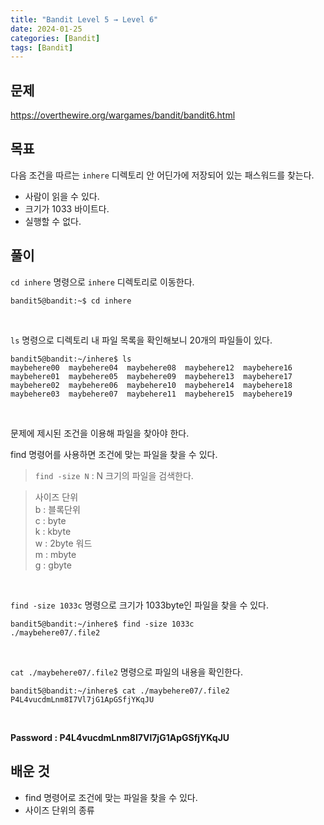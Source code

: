 ```yaml
---
title: "Bandit Level 5 → Level 6"
date: 2024-01-25
categories: [Bandit]
tags: [Bandit]
---
```


## 문제
<https://overthewire.org/wargames/bandit/bandit6.html>

## 목표
다음 조건을 따르는 `inhere` 디렉토리 안 어딘가에 저장되어 있는 패스워드를 찾는다.  
- 사람이 읽을 수 있다.
- 크기가 1033 바이트다.
- 실행할 수 없다.

## 풀이
`cd inhere` 명령으로 `inhere` 디렉토리로 이동한다.
```shell
bandit5@bandit:~$ cd inhere
```  

&nbsp;  

`ls` 명령으로 디렉토리 내 파일 목록을 확인해보니 20개의 파일들이 있다.  
```shell
bandit5@bandit:~/inhere$ ls
maybehere00  maybehere04  maybehere08  maybehere12  maybehere16
maybehere01  maybehere05  maybehere09  maybehere13  maybehere17
maybehere02  maybehere06  maybehere10  maybehere14  maybehere18
maybehere03  maybehere07  maybehere11  maybehere15  maybehere19
```  
&nbsp;  

문제에 제시된 조건을 이용해 파일을 찾아야 한다. 

find 명령어를 사용하면 조건에 맞는 파일을 찾을 수 있다.  

> `find -size N` : N 크기의 파일을 검색한다.  

> 사이즈 단위  
b : 블록단위  
c : byte  
k : kbyte  
w : 2byte 워드  
m : mbyte  
g : gbyte  

&nbsp;  

`find -size 1033c` 명령으로 크기가 1033byte인 파일을 찾을 수 있다.

```shell
bandit5@bandit:~/inhere$ find -size 1033c
./maybehere07/.file2
```  

&nbsp;  

`cat ./maybehere07/.file2` 명령으로 파일의 내용을 확인한다.

```shell
bandit5@bandit:~/inhere$ cat ./maybehere07/.file2
P4L4vucdmLnm8I7Vl7jG1ApGSfjYKqJU
```  

&nbsp;  

**Password : P4L4vucdmLnm8I7Vl7jG1ApGSfjYKqJU**

## 배운 것
- find 명령어로 조건에 맞는 파일을 찾을 수 있다.
- 사이즈 단위의 종류